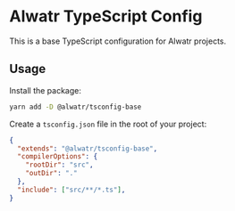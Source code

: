 # Alwatr TypeScript Config

This is a base TypeScript configuration for Alwatr projects.

## Usage

Install the package:

```bash
yarn add -D @alwatr/tsconfig-base
```

Create a `tsconfig.json` file in the root of your project:

```json
{
  "extends": "@alwatr/tsconfig-base",
  "compilerOptions": {
    "rootDir": "src",
    "outDir": "."
  },
  "include": ["src/**/*.ts"],
}
```
